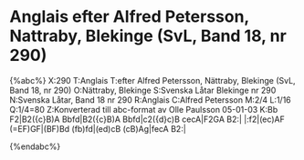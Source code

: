 # Anglais efter Alfred Petersson, Nattraby, Blekinge (SvL, Band 18, nr 290)

{%abc%}
X:290
T:Anglais
T:efter Alfred Petersson, Nättraby, Blekinge (SvL, Band 18, nr 290)
O:Nättraby, Blekinge
S:Svenska Låtar Blekinge nr 290
N:Svenska Låtar, Band 18 nr 290
R:Anglais
C:Alfred Petersson
M:2/4
L:1/16
Q:1/4=80
Z:Konverterad till abc-format av  Olle Paulsson 05-01-03
K:Bb
F2|B2({c}B)A Bbfd|B2({c}B)A Bbfd|c2({d}c)B cecA|F2GA B2:|
|:f2|(ec)AF (=EF)GF|(BF)Bd (fb)fd|(ed)cB (cB)Ag|fecA B2:|

{%endabc%}

